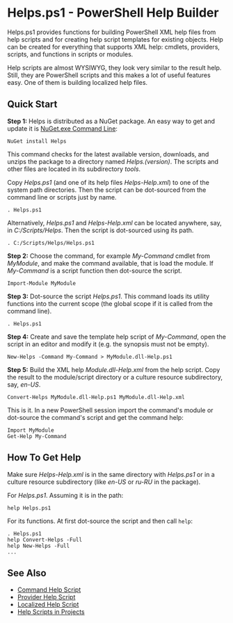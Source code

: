 
# Helps.ps1 - PowerShell Help Builder

Helps.ps1 provides functions for building PowerShell XML help files from help
scripts and for creating help script templates for existing objects. Help can
be created for everything that supports XML help: cmdlets, providers, scripts,
and functions in scripts or modules.

Help scripts are almost WYSIWYG, they look very similar to the result help.
Still, they are PowerShell scripts and this makes a lot of useful features
easy. One of them is building localized help files.

## Quick Start

**Step 1:**
Helps is distributed as a NuGet package. An easy way to get and update it is
[NuGet.exe Command Line](http://nuget.codeplex.com/releases):

    NuGet install Helps

This command checks for the latest available version, downloads, and unzips the
package to a directory named *Helps.(version)*. The scripts and other files are
located in its subdirectory *tools*.

Copy *Helps.ps1* (and one of its help files *Helps-Help.xml*) to one of the
system path directories. Then the script can be dot-sourced from the command
line or scripts just by name.

    . Helps.ps1

Alternatively, *Helps.ps1* and *Helps-Help.xml* can be located anywhere, say,
in *C:/Scripts/Helps*. Then the script is dot-sourced using its path.

    . C:/Scripts/Helps/Helps.ps1

**Step 2:** Choose the command, for example *My-Command* cmdlet from
*MyModule*, and make the command available, that is load the module. If
*My-Command* is a script function then dot-source the script.

    Import-Module MyModule

**Step 3:** Dot-source the script *Helps.ps1*. This command loads its utility
functions into the current scope (the global scope if it is called from the
command line).

    . Helps.ps1

**Step 4:** Create and save the template help script of *My-Command*, open the
script in an editor and modify it (e.g. the synopsis must not be empty).

    New-Helps -Command My-Command > MyModule.dll-Help.ps1

**Step 5:** Build the XML help *Module.dll-Help.xml* from the help script. Copy
the result to the module/script directory or a culture resource subdirectory,
say, *en-US*.

    Convert-Helps MyModule.dll-Help.ps1 MyModule.dll-Help.xml

This is it. In a new PowerShell session import the command's module or
dot-source the command's script and get the command help:

    Import MyModule
    Get-Help My-Command

## How To Get Help

Make sure *Helps-Help.xml* is in the same directory with *Helps.ps1* or in a
culture resource subdirectory (like *en-US* or *ru-RU* in the package).

For *Helps.ps1*. Assuming it is in the path:

    help Helps.ps1

For its functions. At first dot-source the script and then call `help`:

    . Helps.ps1
    help Convert-Helps -Full
    help New-Helps -Full
    ...

## See Also

* [Command Help Script](https://github.com/nightroman/Helps/wiki/Command-Help-Script)
* [Provider Help Script](https://github.com/nightroman/Helps/wiki/Provider-Help-Script)
* [Localized Help Script](https://github.com/nightroman/Helps/wiki/Localized-Help-Script)
* [Help Scripts in Projects](https://github.com/nightroman/Helps/wiki/Help-Scripts-in-Projects)
